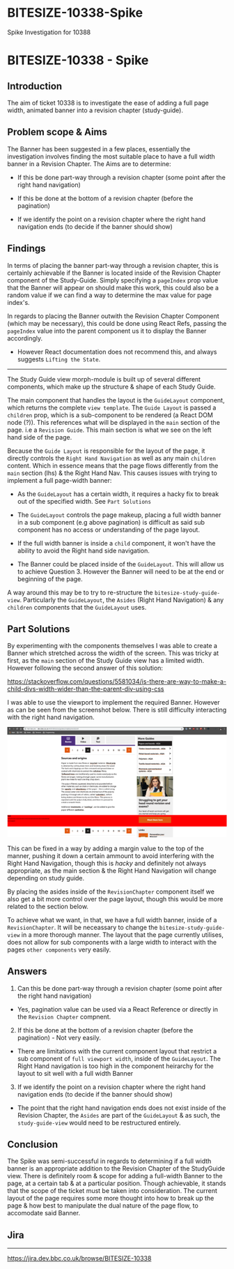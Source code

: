 # BITESIZE-10338-Spike
Spike Investigation for 10388

# BITESIZE-10338 - Spike

## Introduction

The aim of ticket 10338 is to investigate the ease of adding a full page width, animated banner into a revision chapter (study-guide).

## Problem scope & Aims

The Banner has been suggested in a few places, essentially the investigation involves finding the most suitable place to have a full width banner in a Revision Chapter. The Aims are to determine:

- If this be done part-way through a revision chapter (some point after the right hand navigation)

- If this be done at the bottom of a revision chapter (before the pagination)

- If we identify the point on a revision chapter where the right hand navigation ends (to decide if the banner should show)

## Findings

In terms of placing the banner part-way through a revision chapter, this is certainly achievable if the Banner is located inside of the Revision Chapter component of the Study-Guide. Simply specifying a `pageIndex` prop value that the Banner will appear on should make this work, this could also be a random value if we can find a way to determine the max value for page index's.

In regards to placing the Banner outwith the Revision Chapter Component (which may be necessary), this could be done using React Refs, passing the `pageIndex` value into the parent component us it to display the Banner accordingly.
- However React documentation does not recommend this, and always suggests `Lifting the State`.

____
The Study Guide view morph-module is built up of several different components, which make up the structure & shape of each Study Guide.

The main component that handles the layout is the `GuideLayout` component, which returns the complete `view template`. The `Guide Layout` is passed a `children` prop, which is a sub-component to be rendered (a React DOM node (?)). This references what will be displayed in the `main` section of the page. i.e a `Revision Guide`. This main section is what we see on the left hand side of the page.

Because the `Guide Layout` is responsible for the layout of the page, it directly controls the `Right Hand Navigation` as well as any main `children` content. Which in essence means that the page flows differently from the `main` section (lhs) & the Right Hand Nav. This causes issues with trying to implement a full page-width banner:

- As the `GuideLayout` has a certain width, it requires a hacky fix to break out of the specified width. See `Part Solutions`

- The `GuideLayout` controls the page makeup, placing a full width banner in a sub component (e.g above pagination) is difficult as said sub component has no access or understanding of the page layout.

- If the full width banner is inside a `child` component, it won't have the ability to avoid the Right hand side navigation.

- The Banner could be placed inside of the `GuideLayout`. This will allow us to achieve Question 3. However the Banner will need to be at the end or beginning of the page.

A way around this may be to try to re-structure the `bitesize-study-guide-view`. Particularly the `GuideLayout`, the `Asides` (Right Hand Navigation) & any `children` components that the `GuideLayout` uses.

## Part Solutions

By experimenting with the components themselves I was able to create a Banner which stretched across the width of the screen. This was tricky at first, as the `main` section of the Study Guide view has a limited width. However following the second answer of this solution:

https://stackoverflow.com/questions/5581034/is-there-are-way-to-make-a-child-divs-width-wider-than-the-parent-div-using-css

I was able to use the viewport to implement the required Banner.
However as can be seen from the screenshot below. There is still difficulty interacting with the right hand navigation.

![Banner Interaction](BannerInteractions.png)

This can be fixed in a way by adding a margin value to the top of the manner, pushing it down a certain ammount to avoid interfering with the Right Hand Navigation, though this is *hacky* and definitely not always appropriate, as the main section & the Right Hand Navigation will change depending on study guide.

By placing the asides inside of the `RevisionChapter` component itself we also get a bit more control over the page layout, though this would be more related to the section below.

To achieve what we want, in that, we have a full width banner, inside of a `RevisionChapter`. It will be neceassary to change the `bitesize-study-guide-view` in a more thorough manner. The layout that the page currently utilises, does not allow for sub components with a large width to interact with the pages `other components` very easily.

## Answers

1. Can this be done part-way through a revision chapter (some point after the right hand navigation) 

- Yes, pagination value can be used via a React Reference or directly in the `Revision Chapter` compnent.

2. If this be done at the bottom of a revision chapter (before the pagination) - Not very easily.

- There are limitations with the current component layout that restrict a sub component of `full viewport width`, inside of the `GuideLayout`. The Right Hand navigation is too high in the component heirarchy for the layout to sit well with a full width Banner

3. If we identify the point on a revision chapter where the right hand navigation ends (to decide if the banner should show)

- The point that the right hand navigation ends does not exist inside of the Revision Chapter, the `Asides` are part of the `GuideLayout` & as such, the `study-guide-view` would need to be restructured entirely.


## Conclusion

The Spike was semi-successful in regards to determining if a full width banner is an appropriate addition to the Revision Chapter of the StudyGuide view. There is definitely room & scope for adding a full-width Banner to the page, at a certain tab & at a particular position. Though achievable, it stands that the scope of the ticket must be taken into consideration. The current layout of the page requires some more thought into how to break up the page & how best to manipulate the dual nature of the page flow, to accomodate said Banner.


## Jira
____
https://jira.dev.bbc.co.uk/browse/BITESIZE-10338
